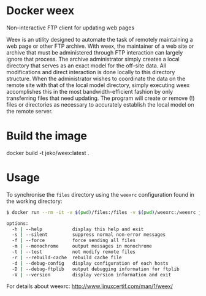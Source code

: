 # Docker weex
Non-interactive FTP client for updating web pages

Weex is an utility designed to automate the task of remotely maintaining a web page or other FTP archive. With weex, the maintainer of a web site or archive that must be administered through FTP interaction can largely ignore that process. The archive administrator simply creates a local directory that serves as an exact model for the off-site data. All modifications and direct interaction is done locally to this directory structure. When the administrator wishes to coordinate the data on the remote site with that of the local model directory, simply executing weex accomplishes this in the most bandwidth-efficient fashion by only transferring files that need updating. The program will create or remove (!) files or directories as necessary to accurately establish the local model on the remote server.

# Build the image

docker build -t jeko/weex:latest .

# Usage

To synchronise the `files` directory using the `weexrc` configuration found in the working directory:

```sh
$ docker run --rm -it -v $(pwd)/files:/files -v $(pwd)/weexrc:/weexrc jeko/weex [OPTIONS] HOST...

options:
  -h | --help           display this help and exit
  -s | --silent         suppress normal non-error messages
  -f | --force          force sending all files
  -m | --monochrome     output messages in monochrome
  -t | --test           not modify remote files
  -r | --rebuild-cache  rebuild cache file
  -d | --debug-config   display configuration of each hosts
  -D | --debug-ftplib   output debugging information for ftplib
  -V | --version        display version information and exit
```

For details about weexrc: http://www.linuxcertif.com/man/1/weex/

